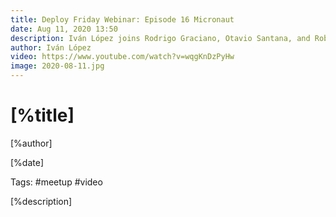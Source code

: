 ```yaml
---
title: Deploy Friday Webinar: Episode 16 Micronaut
date: Aug 11, 2020 13:50
description: Iván López joins Rodrigo Graciano, Otavio Santana, and Robert Douglas in this discussion about Micronaut on Platform.sh's 16th episode of "Deploy Friday."
author: Iván López
video: https://www.youtube.com/watch?v=wqgKnDzPyHw
image: 2020-08-11.jpg
---
```


# [%title]

[%author]

[%date] 

Tags: #meetup #video

[%description]

